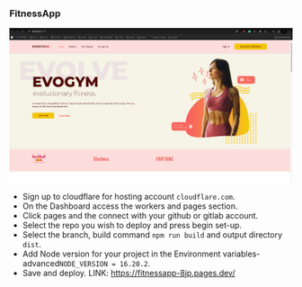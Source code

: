 ### FitnessApp
![Fitness Application](fitnessApp.png)
- Sign up to cloudflare for hosting account `cloudflare.com`.
- On the Dashboard access the workers and pages section.
- Click pages and the connect with your github or gitlab account.
- Select the repo you wish to deploy and press begin set-up.
- Select the branch, build command `npm run build` and output directory `dist`.
- Add Node version for your project in the Environment variables-advanced`NODE_VERSION = 16.20.2`.
- Save and deploy.
LINK: https://fitnessapp-8jp.pages.dev/
